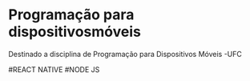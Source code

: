 # Programação para dispositivosmóveis
Destinado a disciplina de Programação para Dispositivos Móveis -UFC

#REACT NATIVE
#NODE JS
